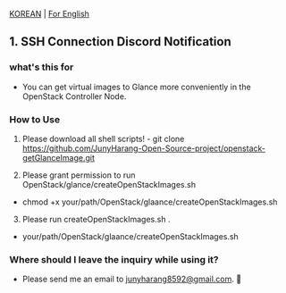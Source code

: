 [KOREAN](https://github.com/JunyHarang-Open-Source-project/useful-bash-shell-script/blob/master/README.md) | [For English](https://github.com/JunyHarang-Open-Source-project/useful-bash-shell-script/blob/master/README.en.md)

## 1. SSH Connection Discord Notification

### what's this for
* You can get virtual images to Glance more conveniently in the OpenStack Controller Node.

### How to Use
  1. Please download all shell scripts!
    - git clone https://github.com/JunyHarang-Open-Source-project/openstack-getGlanceImage.git

  2. Please grant permission to run OpenStack/glance/createOpenStackImages.sh
   - chmod +x your/path/OpenStack/glaance/createOpenStackImages.sh

  3. Please run createOpenStackImages.sh .
   - your/path/OpenStack/glaance/createOpenStackImages.sh

### Where should I leave the inquiry while using it?
   - Please send me an email to junyharang8592@gmail.com. 🤭